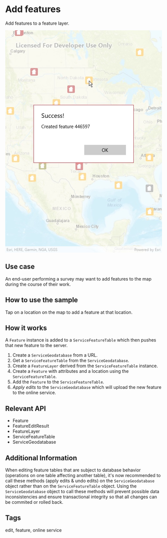 ﻿# Add features

Add features to a feature layer.

![Image of adding features](AddFeatures.jpg)

## Use case

An end-user performing a survey may want to add features to the map during the course of their work.

## How to use the sample

Tap on a location on the map to add a feature at that location.

## How it works

A `Feature` instance is added to a `ServiceFeatureTable` which then pushes that new feature to the server.

1. Create a `ServiceGeodatabase` from a URL.
2. Get a `ServiceFeatureTable` from the `ServiceGeodatabase`.
3. Create a `FeatureLayer` derived from the `ServiceFeatureTable` instance.
4. Create a `Feature` with attributes and a location using the `ServiceFeatureTable`.
5. Add the `Feature` to the `ServiceFeatureTable`.
6. *Apply edits* to the `ServiceGeodatabase` which will upload the new feature to the online service.

## Relevant API

* Feature
* FeatureEditResult
* FeatureLayer
* ServiceFeatureTable
* ServiceGeodatabase

## Additional Information

When editing feature tables that are subject to database behavior (operations on one table affecting another table), it's now recommended to call these methods (apply edits & undo edits) on the `ServiceGeodatabase` object rather than on the `ServiceFeatureTable` object. Using the `ServiceGeodatabase` object to call these methods will prevent possible data inconsistencies and ensure transactional integrity so that all changes can be commited or rolled back. 

## Tags

edit, feature, online service